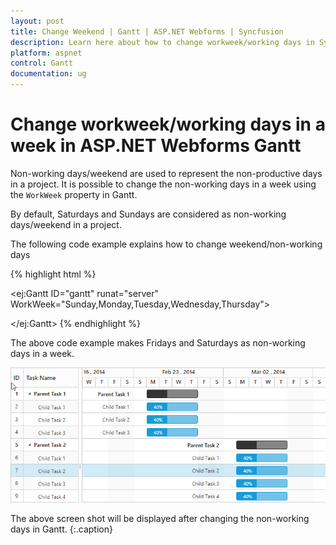 ```yaml
---
layout: post
title: Change Weekend | Gantt | ASP.NET Webforms | Syncfusion
description: Learn here about how to change workweek/working days in Syncfusion Essential ASP.NET WebForms Gantt Control, its elements, and more.
platform: aspnet
control: Gantt
documentation: ug
---
```


# Change workweek/working days in a week in ASP.NET Webforms Gantt
Non-working days/weekend are used to represent the non-productive days in a project. It is possible to change the non-working days in a week using the `WorkWeek` property in Gantt.

By default, Saturdays and Sundays are considered as non-working days/weekend in a project. 

The following code example explains how to change weekend/non-working days

{% highlight html %}

<ej:Gantt ID="gantt" runat="server" WorkWeek="Sunday,Monday,Tuesday,Wednesday,Thursday">
      
</ej:Gantt>
{% endhighlight %}

The above code example makes Fridays and Saturdays as non-working days in a week.

![Change workweek/Weekend in ASP.NET Gantt ](Change-Workweek_images/Change_Workweek_img1.png)

The above screen shot will be displayed after changing the non-working days in Gantt.
{:.caption}




